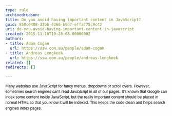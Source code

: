```yaml
---
type: rule
archivedreason: 
title: Do you avoid having important content in JavaScript?
guid: 858c0408-33bb-4366-b9d7-effa775c9c42
uri: do-you-avoid-having-important-content-in-javascript
created: 2015-11-10T19:28:08.0000000Z
authors:
- title: Adam Cogan
  url: https://ssw.com.au/people/adam-cogan
- title: Andreas Lengkeek
  url: https://ssw.com.au/people/andreas-lengkeek
related: []
redirects: []

---
```



<p><span style="color&#58;#000000;font-family&#58;verdana, sans-serif;font-size&#58;12px;line-height&#58;16.8px;">Many websites use JavaScript for fancy menus, dropdowns or scroll overs. However, sometimes search engines can't read JavaScript in all of our pages. It's known that Google can index some content inside JavaScript, but the really important content should be placed in normal HTML so that you know it will be indexed. This keeps the code clean and helps search engines index pages.</span>​</p>
<br><excerpt class='endintro'></excerpt><br>



